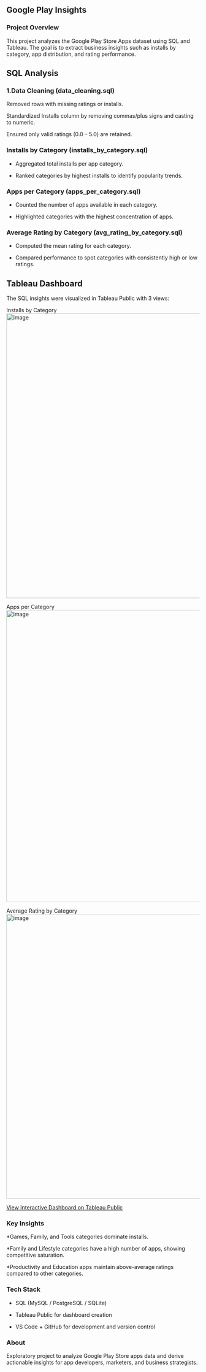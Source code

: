 ## Google Play Insights
### Project Overview

This project analyzes the Google Play Store Apps dataset using SQL and Tableau.
The goal is to extract business insights such as installs by category, app distribution, and rating performance.

## SQL Analysis

### 1.Data Cleaning (data_cleaning.sql)

Removed rows with missing ratings or installs.

Standardized Installs column by removing commas/plus signs and casting to numeric.

Ensured only valid ratings (0.0 – 5.0) are retained.

### Installs by Category (installs_by_category.sql)

* Aggregated total installs per app category.

* Ranked categories by highest installs to identify popularity trends.

### Apps per Category (apps_per_category.sql)

* Counted the number of apps available in each category.

* Highlighted categories with the highest concentration of apps.

### Average Rating by Category (avg_rating_by_category.sql)

* Computed the mean rating for each category.

* Compared performance to spot categories with consistently high or low ratings.

## Tableau Dashboard

The SQL insights were visualized in Tableau Public with 3 views:

Installs by Category 
<img width="1821" height="743" alt="image" src="https://github.com/user-attachments/assets/78778bc9-3a97-4df8-93ba-1cc3f4dd2050" />


Apps per Category 
<img width="1836" height="762" alt="image" src="https://github.com/user-attachments/assets/4aa97964-8eab-4bbb-ab98-3f3b3c1aaec3" />


Average Rating by Category 
<img width="1840" height="743" alt="image" src="https://github.com/user-attachments/assets/e287f3ed-5fdd-47a0-84a1-8f3a0ab66dd7" />


[View Interactive Dashboard on Tableau Public](https://public.tableau.com/app/profile/avantika.agarwal5632/viz/GooglePlayStoreInsights_17576047609950/Dashboard1)

### Key Insights

*Games, Family, and Tools categories dominate installs.

*Family and Lifestyle categories have a high number of apps, showing competitive saturation.

*Productivity and Education apps maintain above-average ratings compared to other categories.

### Tech Stack

* SQL (MySQL / PostgreSQL / SQLite)

* Tableau Public for dashboard creation

* VS Code + GitHub for development and version control

### About

Exploratory project to analyze Google Play Store apps data and derive actionable insights for app developers, marketers, and business strategists.
